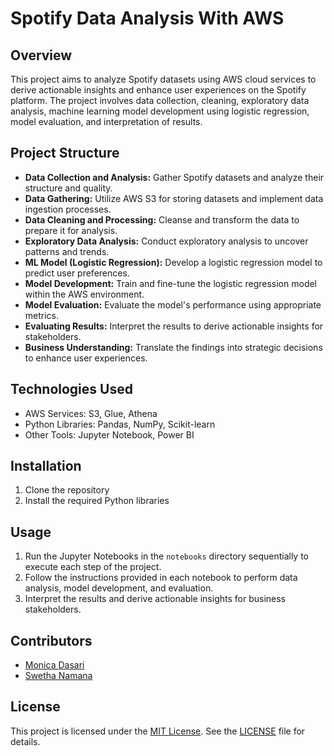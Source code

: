 # Spotify Data Analysis With AWS

## Overview
This project aims to analyze Spotify datasets using AWS cloud services to derive actionable insights and enhance user experiences on the Spotify platform. The project involves data collection, cleaning, exploratory data analysis, machine learning model development using logistic regression, model evaluation, and interpretation of results.

## Project Structure
- **Data Collection and Analysis:** Gather Spotify datasets and analyze their structure and quality.
- **Data Gathering:** Utilize AWS S3 for storing datasets and implement data ingestion processes.
- **Data Cleaning and Processing:** Cleanse and transform the data to prepare it for analysis.
- **Exploratory Data Analysis:** Conduct exploratory analysis to uncover patterns and trends.
- **ML Model (Logistic Regression):** Develop a logistic regression model to predict user preferences.
- **Model Development:** Train and fine-tune the logistic regression model within the AWS environment.
- **Model Evaluation:** Evaluate the model's performance using appropriate metrics.
- **Evaluating Results:** Interpret the results to derive actionable insights for stakeholders.
- **Business Understanding:** Translate the findings into strategic decisions to enhance user experiences.

## Technologies Used
- AWS Services: S3, Glue, Athena
- Python Libraries: Pandas, NumPy, Scikit-learn
- Other Tools: Jupyter Notebook, Power BI

## Installation
1. Clone the repository
2. Install the required Python libraries

## Usage
1. Run the Jupyter Notebooks in the `notebooks` directory sequentially to execute each step of the project.
2. Follow the instructions provided in each notebook to perform data analysis, model development, and evaluation.
3. Interpret the results and derive actionable insights for business stakeholders.

## Contributors
- [Monica Dasari](https://github.com/MonicaDasari)
- [Swetha Namana](https://github.com/Swetha-Namana)


## License
This project is licensed under the [MIT License](https://opensource.org/licenses/MIT). See the [LICENSE](LICENSE) file for details.


